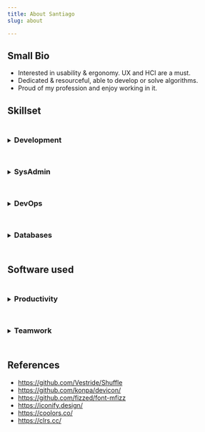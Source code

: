 ```yaml
---
title: About Santiago
slug: about

---
```


## Small Bio
- Interested in usability & ergonomy. UX and HCI are a must.
- Dedicated & resourceful, able to develop or solve algorithms.
- Proud of my profession and enjoy working in it.

## Skillset

<style>


i {
    font-size: 10rem;
    padding: 30px;
    display:inline-block;
}

.grid svg {
    width:100px;
    height:100px;
    margin: auto;
}

.grid > li {
    list-style: none;
    /* display:inline-block; */
    background: #eee;
    margin: 0.5px;
    width: 159px;
    height: 160px;
    display: inline-flex;
}

.grid {
  max-width: 95%;
  width:800px;
  margin: 0 auto;
  padding: 1px;
  background: #ddd;
  text-align: center;
    flex-wrap: wrap;
    display: flex;
}

.button {
  display: inline-block;
  padding: 0.5em 1.0em;
  background: #EEE;
  border: none;
  border-radius: 7px;
  background-image: linear-gradient( to bottom, hsla(0, 0%, 0%, 0), hsla(0, 0%, 0%, 0.2) );
  color: #222;
  font-family: sans-serif;
  font-size: 16px;
  text-shadow: 0 1px white;
  cursor: pointer;
}

.button:hover {
  background-color: #8CF;
  text-shadow: 0 1px hsla(0, 0%, 100%, 0.5);
  color: #222;
}

.button:active,
.button.is-checked {
  background-color: #28F;
}

.button.is-checked {
  color: white;
  text-shadow: 0 -1px hsla(0, 0%, 0%, 0.8);
}

.button:active {
  box-shadow: inset 0 1px 10px hsla(0, 0%, 0%, 0.8);
}

/* ---- button-group ---- */

.button-group {
  margin-bottom: 20px;
  display: inline-block;
}

.button-group:after {
  content: '';
  display: block;
  clear: both;
}

.button-group .button {
  float: left;
  border-radius: 0;
  margin-left: 0;
  margin-right: 1px;
}

details {
    text-align: center;
}

details summary, details summary * {
    text-align: left;
}

li[data-groups='["programming"]'],
 li[data-groups='["os"]'],
 li[data-groups='["git"]'] {
  box-shadow: inset 1px 1px 5px 3px #c0fdff;
}

li[data-groups='["design"]'],
 li[data-groups='["browser"]'],
 li[data-groups='["cloud"]'] {
  box-shadow: inset 1px 1px 5px 3px #fee440;
}

li[data-groups='["other"]'] {
  box-shadow: inset 1px 1px 5px 3px #ffcbf2;
}

</style>

<details>
<summary>
    <h3 style="display:inline-block; margin:1.6rem 0 1.6rem 0;">Development</h3>
</summary>
<p>

<div class="filters button-group">
<button class="button is-checked" data-filter='all' data-set='0'>show all</button>
<button class="button" data-filter='programming' data-set='0'>programming</button>
<button class="button" data-filter='design' data-set='0'>design</button>
<button class="button" data-filter='other' data-set='0'>server / managers / libraries</button>
</div>

<ul class="grid">
<li data-groups='["other"]'> <i class="devicon-apache-line-wordmark colored"></i></li>
<li data-groups='["design"]'> <i class="devicon-bootstrap-plain-wordmark colored"></i></li>
<li data-groups='["design"]'> <span class="iconify" data-icon="logos:bulma" data-inline="false"></span> </li>
<li data-groups='["programming"]'> <i class="devicon-c-plain colored"></i></li>
<li data-groups='["programming"]'> <i class="devicon-cplusplus-plain-wordmark colored"></i></li>
<li data-groups='["programming"]'> <i class="devicon-csharp-line colored"></i></li>
<li data-groups='["programming"]'> <i class="devicon-css3-plain-wordmark colored"></i></li>
<li data-groups='["programming"]'> <i class="devicon-dot-net-plain-wordmark colored"></i></li>
<li data-groups='["programming"]'> <i class="devicon-go-line colored"></i></li>
<li data-groups='["programming"]'> <i class="devicon-html5-plain-wordmark colored"></i></li>
<li data-groups='["design"]'><span class="iconify" data-icon="logos:hugo" data-inline="false"></span> </li>
<li data-groups='["programming"]'> <i class="devicon-java-plain-wordmark colored"></i></li>
<li data-groups='["programming"]'> <i class="devicon-javascript-plain colored"></i></li>
<li data-groups='["design"]'><span class="iconify" data-icon="logos:jekyll" data-inline="false"></span> </li>
<li data-groups='["programming"]'> <i class="devicon-jquery-plain-wordmark colored"></i></li>
<li data-groups='["programming"]'> <i class="devicon-less-plain-wordmark colored"></i></li>
<li data-groups='["design"]'> <span class="iconify" data-icon="logos:material-ui" data-inline="false"></span> </li>
<li data-groups='["other"]'> <i class="icon-maven" style="color:#ff6804;"></i></li>
<li data-groups='["other"]'><span class="iconify" data-icon="logos:netlify" data-inline="false"></span> </li>
<li data-groups='["other"]'> <i class="devicon-nginx-plain-wordmark colored"></i></li>
<li data-groups='["programming"]'> <i class="devicon-nodejs-plain-wordmark colored"></i></li>
<li data-groups='["other"]'> <i class="devicon-npm-original-wordmark colored"></i></li>
<li data-groups='["programming"]'> <i class="devicon-php-plain colored"></i></li>
<li data-groups='["programming"]'> <i class="devicon-python-plain-wordmark colored"></i></li>
<li data-groups='["design"]'> <i class="devicon-react-original-wordmark colored"></i></li>
<li data-groups='["programming"]'> <i class="devicon-sass-original colored"></i></li>
<li data-groups='["other"]'> <i class="icon-spring" style="color:#6cb33e;"></i> </li>
<li data-groups='["other"]'><span class="iconify" data-icon="logos:stackbit-icon" data-inline="false"></span> </li>
<li data-groups='["other"]'> <i class="icon-tomcat" style="color:#d1a41a;"></i></li>
<li data-groups='["programming"]'> <i class="devicon-typescript-plain colored"></i></li>
<li data-groups='["design"]'> <i class="devicon-vuejs-line-wordmark colored"></i></li>
<li data-groups='["other"]'> <i class="devicon-wordpress-plain-wordmark colored"></i></li>
</ul>
</details>

<details>
<summary><h3 style="display:inline-block; margin:1.6rem 0 1.6rem 0;">SysAdmin</h3></summary>
<div class="filters button-group">
<button class="button is-checked" data-filter='all' data-set='1'>show all</button>
<button class="button" data-filter='os' data-set='1'>operating system</button>
<button class="button" data-filter='browser' data-set='1'>browser</button>
<button class="button" data-filter='other' data-set='1'>ui / ide / tools</button>
</div>

<ul class="grid">
<li data-groups='["os"]'> <i class="icon-alpinelinux" style="color:#0D597F;"></i> </li>
<li data-groups='["os"]'> <i class="devicon-android-plain-wordmark colored"></i> </li>
<li data-groups='["os"]'> <i class="devicon-apple-original"></i> </li>
<li data-groups='["os"]'> <i class="icon-archlinux" style="color:#1793d1;"></i> </li>
<li data-groups='["browser"]'> <i class="devicon-chrome-plain-wordmark"></i> </li>
<li data-groups='["os"]'> <i class="devicon-debian-plain-wordmark colored"></i> </li>
<li data-groups='["browser"]'> <span class="iconify" data-icon="logos:firefox" data-inline="false"></span> </li>
<li data-groups='["os"]'> <span class="iconify" data-icon="simple-icons:gnome" data-inline="false"></span> </li>
<li data-groups='["browser"]'> <i class="devicon-ie10-original colored"></i> </li>
<li data-groups='["os"]'> <i class="devicon-linux-plain colored"></i> </li>
<li data-groups='["os"]'> <i class="icon-linux-mint" style="color:#00e000;"></i> </li>
<li data-groups='["os"]'> <i class="devicon-redhat-plain-wordmark colored"></i> </li>
<li data-groups='["browser"]'> <i class="devicon-safari-plain-wordmark colored"></i> </li>
<li data-groups='["other"]'> <i class="devicon-ssh-plain-wordmark colored"></i> </li>
<li data-groups='["os"]'> <i class="devicon-ubuntu-plain-wordmark colored"></i> </li>
<li data-groups='["other"]'> <i class="devicon-vim-plain colored"></i> </li>
<li data-groups='["os"]'> <i class="devicon-windows8-original colored"></i> </li>
<li data-groups='["other"]'> <i class="icon-x11" style="color:black;"></i> </li>
</ul>
</details>

<details>
<summary><h3 style="display:inline-block; margin:1.6rem 0 1.6rem 0;">DevOps</h3></summary>

<div class="filters button-group">
<button class="button is-checked" data-filter='all' data-set='2'>show all</button>
<button class="button" data-filter='git' data-set='2'>git</button>
<button class="button" data-filter='cloud' data-set='2'>cloud</button>
<button class="button" data-filter='other' data-set='2'>ci / cd</button>
</div>

<ul class="grid">
<li data-groups='["cloud"]'> <i class="devicon-amazonwebservices-plain-wordmark colored"></i> </li>
<li data-groups='["cloud"]'> <span class="iconify" data-icon="logos:azure" data-inline="false"></span> </li>
<li data-groups='["git"]'> <i class="devicon-bitbucket-plain-wordmark colored"></i> </li>
<li data-groups='["other"]'> <span class="iconify" data-icon="logos:codecov" data-inline="false"></span> </li>
<li data-groups='["other"]'> <i class="devicon-docker-plain-wordmark colored"></i> </li>
<li data-groups='["git"]'> <i class="devicon-git-plain-wordmark colored"></i> </li>
<li data-groups='["git"]'> <i class="devicon-github-plain-wordmark colored"></i> </li>
<li data-groups='["git"]'> <i class="devicon-gitlab-plain-wordmark colored"></i> </li>
<li data-groups='["other"]'> <span class="iconify" data-icon="cib:gitpod" data-inline="false"></span> </li>
<li data-groups='["git"]'> <i class="icon-google-code"></i> </li>
<li data-groups='["other"]'> <span class="iconify" data-icon="logos:snyk" data-inline="false"></span> </li>
<li data-groups='["other"]'> <span class="iconify" data-icon="logos:travis-ci" data-inline="false"></span> </li>
</ul>
</details>

<details>
<summary><h3 style="display:inline-block; margin:1.6rem 0 1.6rem 0;">Databases</h3></summary>
<ul class="grid">
<li> <i class="icon-mariadb" style="color:#003545;"></i> </li>
<li> <i class="devicon-mongodb-plain-wordmark colored"></i> </li>
<li> <i class="icon-mssql" style="color:#f11513;"></i> </li>
<li> <i class="devicon-mysql-plain-wordmark colored"></i> </li>
<li> <i class="devicon-oracle-original colored"></i> </li>
<li> <i class="devicon-postgresql-plain-wordmark colored"></i> </li>
</ul>
</details>

## Software used

<details>
<summary><h3 style="display:inline-block; margin:1.6rem 0 1.6rem 0;">Productivity</h3></summary>
<ul class="grid">
<li> <i class="devicon-atom-original-wordmark colored"></i> </li>
<li> <i class="icon-codepen" style="color:#212121;"></i> </li>
<li> <i class="devicon-gimp-plain colored"></i> </li>
<li> <i class="devicon-photoshop-line colored"></i> </li>
<li> <i class="devicon-sourcetree-plain-wordmark colored"></i> </li>
<li> <i class="devicon-visualstudio-plain-wordmark colored"></i> </li>
<li> <span class="iconify" data-icon="logos:unity" data-inline="false"></span> </li>
</ul>
</details>

<details>
<summary><h3 style="display:inline-block; margin:1.6rem 0 1.6rem 0;">Teamwork</h3></summary>
<ul class="grid">
<li> <i class="devicon-slack-plain-wordmark colored"></i> </li>
<li> <i class="devicon-trello-plain colored"></i> </li>
</details>

## References

- https://github.com/Vestride/Shuffle
- https://github.com/konpa/devicon/
- https://github.com/fizzed/font-mfizz
- https://iconify.design/
- https://coolors.co/
- https://clrs.cc/

<script>


window.onload = function(){
    var Shuffle = window.Shuffle;
    var Shuffles = [];
    var currentFocus;

    var _shuffles = document.querySelectorAll('.grid');
    for (iter = 0; iter < _shuffles.length; ++iter) {
        element = _shuffles[iter];

        Shuffles[iter] = new Shuffle(element, {
            itemSelector: 'li',
            useTransforms: false
        });
    };

    // add events to filter buttons for each instance
    var shuffleButtons = document.querySelectorAll(".filters button");
    for (let i = 0; i < shuffleButtons.length; i++) {
        shuffleButtons[i].addEventListener("click", function(e) {
            // shouldn't need to keep using event default callback
            e.preventDefault();
            // remove no longer needed css, and set css
            this.parentElement.querySelector('.is-checked').classList.remove('is-checked');
            this.classList.add('is-checked');
            // set the filter
            var _shuffle = Shuffles[this.dataset.set];
            _shuffle.filter(this.dataset.filter);
        });
    }

    // Fetch all the details element.
    const details = document.querySelectorAll("details");

    // Add the onclick listeners.
    details.forEach(function(targetDetail) {
        targetDetail.addEventListener("click", () => {
            // Close all the details that are not targetDetail.
            details.forEach((detail) => {
            if (detail !== targetDetail) {
                detail.removeAttribute("open");
            }
            });
            if(currentFocus != targetDetail) {
                targetDetail.scrollIntoView({behavior: "smooth", block: "start"});
                targetDetail.focus();
                currentFocus = targetDetail;
            }
        });
    });
}

</script>